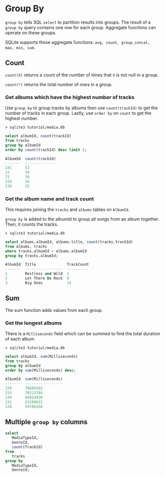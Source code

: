 # Group By

`group by` tells SQL `select` to partition results into groups. The result of a `group by` query contains one row for each group. Aggregate functions can operate on these groups.

SQLite supports these aggregate functions: `avg, count, group_concat, max, min, sum`.

## Count
`count(X)` returns a count of the number of times that `X` is not null in a group.

`count(*)` returns the total number of rows in a group.

### Get albums which have the highest number of tracks

Use `group by` to group tracks by albums then use `count(trackId)` to get the number of tracks in each group. Lastly, use `order by` on `count` to get the highest number.

`> sqlite3 tutorial/media.db`
```sql
select albumId, count(trackId)
from tracks
group by albumId
order by count(trackId) desc limit 5;

AlbumId  count(trackId)
-------  --------------
141      57
23       34
73       30
229      26
230      25
```

### Get the album name and track count
This requires joining the `tracks` and `albums` tables on `AlbumId`.

`group by` is added to the albumId to group all songs from an album together. Then, it counts the tracks.

`> sqlite3 tutorial/media.db`
```sql
select albums.albumId, albums.title, count(tracks.trackId)
from albums, tracks
where tracks.albumId = albums.albumId
group by tracks.albumId;

AlbumId  Title              TrackCount
-------  -----------------  ----------
1        Restless and Wild  3
2        Let There Be Rock  8
3        Big Ones           15
```

## Sum
The sum function adds values from each group.

### Get the longest albums

There is a `Milliseconds` field which can be summed to find the total duration of each album.

`> sqlite3 tutorial/media.db`
```sql
select albumId, sum(Milliseconds)
from tracks
group by albumId
order by sum(Milliseconds) desc;

AlbumId  sum(Milliseconds)
-------  -----------------
229      70665582
253      70213784
230      64854936
231      63289631
228      59780268
```

## Multiple `group by` columns
```sql
select
   MediaTypeId,
   GenreId,
   count(TrackId)
from
   tracks
group by
   MediaTypeId,
   GenreId;
```
